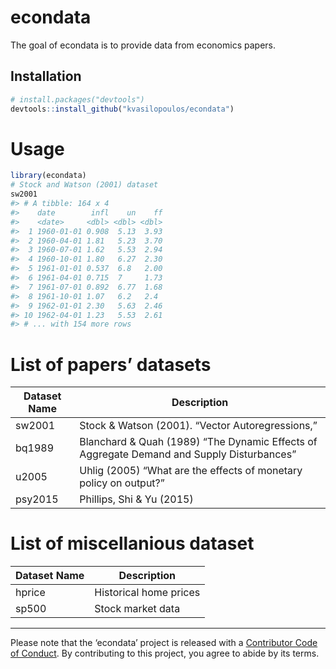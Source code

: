 
<!-- README.md is generated from README.Rmd. Please edit that file -->

# econdata

<!-- badges: start -->

<!-- badges: end -->

The goal of econdata is to provide data from economics papers.

## Installation

``` r
# install.packages("devtools")
devtools::install_github("kvasilopoulos/econdata")
```

# Usage

``` r
library(econdata)
# Stock and Watson (2001) dataset
sw2001
#> # A tibble: 164 x 4
#>    date        infl    un    ff
#>    <date>     <dbl> <dbl> <dbl>
#>  1 1960-01-01 0.908  5.13  3.93
#>  2 1960-04-01 1.81   5.23  3.70
#>  3 1960-07-01 1.62   5.53  2.94
#>  4 1960-10-01 1.80   6.27  2.30
#>  5 1961-01-01 0.537  6.8   2.00
#>  6 1961-04-01 0.715  7     1.73
#>  7 1961-07-01 0.892  6.77  1.68
#>  8 1961-10-01 1.07   6.2   2.4 
#>  9 1962-01-01 2.30   5.63  2.46
#> 10 1962-04-01 1.23   5.53  2.61
#> # ... with 154 more rows
```

# List of papers’ datasets

| Dataset Name | Description                                                                               |
| ------------ | ----------------------------------------------------------------------------------------- |
| sw2001       | Stock & Watson (2001). “Vector Autoregressions,”                                          |
| bq1989       | Blanchard & Quah (1989) “The Dynamic Effects of Aggregate Demand and Supply Disturbances” |
| u2005        | Uhlig (2005) “What are the effects of monetary policy on output?”                         |
| psy2015      | Phillips, Shi & Yu (2015)                                                                 |

# List of miscellanious dataset

| Dataset Name | Description            |
| ------------ | ---------------------- |
| hprice       | Historical home prices |
| sp500        | Stock market data      |

-----

Please note that the ‘econdata’ project is released with a [Contributor
Code of Conduct](.github/CODE_OF_CONDUCT.md). By contributing to this
project, you agree to abide by its terms.
